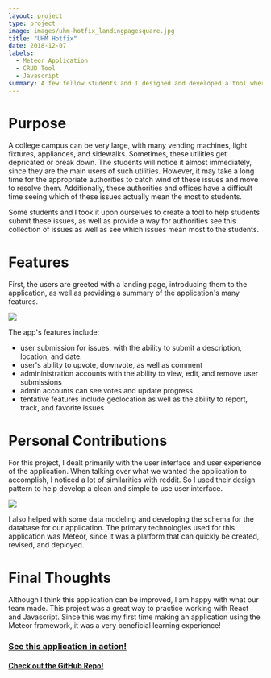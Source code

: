 ```yaml
---
layout: project
type: project
image: images/uhm-hotfix_landingpagesquare.jpg
title: "UHM Hotfix"
date: 2018-12-07
labels:
  - Meteor Application
  - CRUD Tool
  - Javascript
summary: A few fellow students and I designed and developed a tool where students across our campus could submit problems/issues that the school should fix on the campus. This way, the authorities can see what issues matter most to students. 
---
```


# Purpose
A college campus can be very large, with many vending machines, light fixtures, appliances, and sidewalks. Sometimes, these utilities get depricated or break down. The students will notice it almost immediately, since they are the main users of such utilities. However, it may take a long time for the appropriate authorities to catch wind of these issues and move to resolve them. Additionally, these authorities and offices have a difficult time seeing which of these issues actually mean the most to students.

Some students and I took it upon ourselves to create a tool to help students submit these issues, as well as provide a way for authorities see this collection of issues as well as see which issues mean most to the students.

# Features
First, the users are greeted with a landing page, introducing them to the application, as well as providing a summary of the application's many features.

<img class="ui centered image" src="https://klauritz.github.io/images/uhm-hotfix_landingpage.jpg"/>

The app's features include:
* user submission for issues, with the ability to submit a description, location, and date.
* user's ability to upvote, downvote, as well as comment
* admininistration accounts with the ability to view, edit, and remove user submissions
* admin accounts can see votes and update progress
* tentative features include geolocation as well as the ability to report, track, and favorite issues

# Personal Contributions
For this project, I dealt primarily with the user interface and user experience of the application. When talking over what we wanted the application to accomplish, I noticed a lot of similarities with reddit. So I used their design pattern to help develop a clean and simple to use user interface. 

<img class="ui centered image" src="https://klauritz.github.io/images/uhm-hotfix_issuefeed.png"/>

I also helped with some data modeling and developing the schema for the database for our application. The primary technologies used for this application was Meteor, since it was a platform that can quickly be created, revised, and deployed. 

# Final Thoughts
Although I think this application can be improved, I am happy with what our team made. This project was a great way to practice working with React and Javascript. Since this was my first time making an application using the Meteor framework, it was a very beneficial learning experience!

### <a href="http://uhm-hotfix.meteorapp.com/#/">See this application in action!</a>

#### <a href="https://github.com/uhm-hotfix/uhm-hotfix">Check out the GitHub Repo!</a>


     

